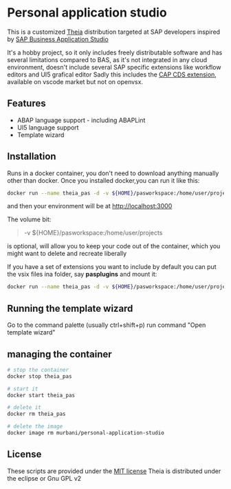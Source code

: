 # Personal application studio

This is a customized [Theia](https://theia-ide.org/) distribution targeted at SAP developers inspired by [SAP Business Application Studio](https://www.sapstore.com/solutions/45318/SAP-Business-Application-Studio)

It's a hobby project, so it only includes freely distributable software and has several limitations compared to BAS, as it's not integrated in any cloud environment, doesn't include several SAP specific extensions like workflow editors and UI5 grafical editor
Sadly this includes the [CAP CDS extension](https://marketplace.visualstudio.com/items?itemName=SAPSE.vscode-cds), available on vscode market but not on openvsx.

## Features

- ABAP language support - including ABAPLint
- UI5 language support
- Template wizard

## Installation

Runs in a docker container, you don't need to download anything manually other than docker. Once you installed docker,you can run it like this:

```bash
docker run --name theia_pas -d -v ${HOME}/pasworkspace:/home/user/projects -p 3000:3000 murbani/personal-application-studio
```

and then your environment will be at [http://localhost:3000](http://localhost:3000)

The volume bit:

> -v ${HOME}/pasworkspace:/home/user/projects

is optional, will allow you to keep your code out of the container, which you might want to delete and recreate liberally

If you have a set of extensions you want to include by default you can put the vsix files ina folder, say **pasplugins** and mount it:

```bash
docker run --name theia_pas -d -v ${HOME}/pasworkspace:/home/user/projects -v ${HOME}/pasplugins:/home/user/default-plugins -p 3000:3000 murbani/personal-application-studio
```

## Running the template wizard

Go to the command palette (usually ctrl+shift+p)
run command "Open template wizard"

## managing the container

```bash
# stop the container
docker stop theia_pas

# start it
docker start theia_pas

# delete it
docker rm theia_pas

# delete the image
docker image rm murbani/personal-application-studio

```

## License

These scripts are provided under the [MIT license](LICENSE)
Theia is distributed under the eclipse or Gnu GPL v2
